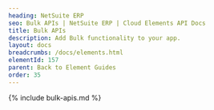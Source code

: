 ```yaml
---
heading: NetSuite ERP
seo: Bulk APIs | NetSuite ERP | Cloud Elements API Docs
title: Bulk APIs
description: Add Bulk functionality to your app.
layout: docs
breadcrumbs: /docs/elements.html
elementId: 157
parent: Back to Element Guides
order: 35
---
```


{% include bulk-apis.md %}

